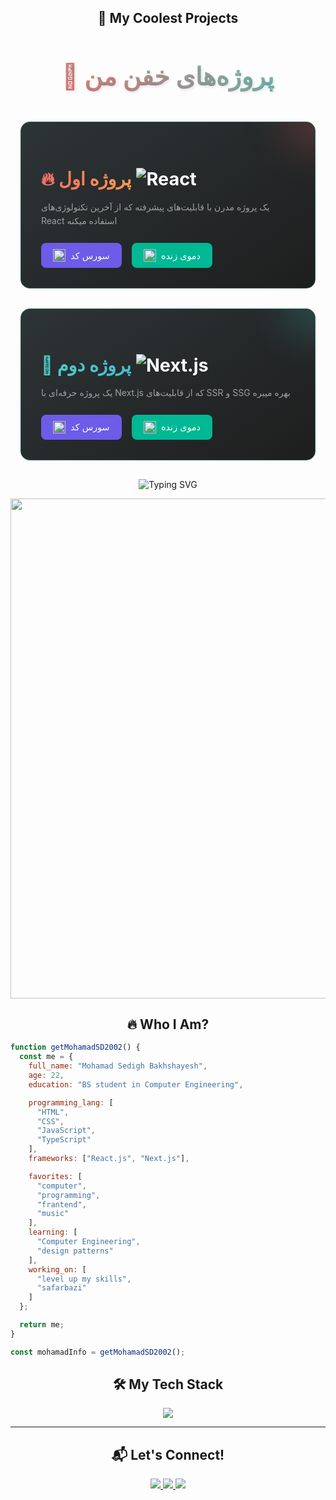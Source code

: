 

<h2 align="center">🚀 My Coolest Projects</h2>

<h2 align="center" style="font-size: 2.5rem; margin-bottom: 2rem; background: linear-gradient(45deg, #ff6b6b, #4ecdc4); -webkit-background-clip: text; color: transparent; text-shadow: 2px 2px 4px rgba(0,0,0,0.1);">🚀 پروژه‌های خفن من</h2>

<div style="display: flex; justify-content: center; gap: 2rem; flex-wrap: wrap; max-width: 1200px; margin: 0 auto; padding: 1rem;">
  <!-- Project 1 -->
  <div style="background: linear-gradient(145deg, #2d3436, #1e1e1e); border-radius: 15px; padding: 2rem; width: 500px; transition: transform 0.3s, box-shadow 0.3s; border: 1px solid #4ecdc455; position: relative; overflow: hidden;">
    <div style="position: absolute; top: -50px; right: -50px; width: 100px; height: 100px; background: #ff6b6b33; border-radius: 50%; filter: blur(30px);"></div>
    <h3 style="color: #fff; font-size: 1.8rem; margin-bottom: 1rem; display: flex; align-items: center; gap: 0.5rem;">
      <span style="background: linear-gradient(45deg, #ff6b6b, #ff9f43); -webkit-background-clip: text; color: transparent;">🔥 پروژه اول</span>
      <img src="https://img.shields.io/badge/React-20232A?style=flat-square&logo=react&logoColor=61DAFB" alt="React">
    </h3>
    <div style="margin-bottom: 1.5rem; color: #a0a0a0; line-height: 1.6;">یک پروژه مدرن با قابلیت‌های پیشرفته که از آخرین تکنولوژی‌های React استفاده میکنه</div>
    <div style="display: flex; gap: 1rem; flex-wrap: wrap;">
      <a href="https://github.com/mohamadsd2002/project1" style="text-decoration: none; transition: transform 0.2s; display: inline-flex; align-items: center; gap: 0.5rem; background: #6c5ce7; color: white; padding: 0.6rem 1.2rem; border-radius: 8px; font-size: 0.9rem;">
        <img src="https://img.icons8.com/ios-glyphs/30/ffffff/github.png" width="20" height="20" alt="GitHub">
        سورس کد
      </a>
      <a href="https://mohamadsd2002.github.io/project1" style="text-decoration: none; transition: transform 0.2s; display: inline-flex; align-items: center; gap: 0.5rem; background: #00b894; color: white; padding: 0.6rem 1.2rem; border-radius: 8px; font-size: 0.9rem;">
        <img src="https://img.icons8.com/ios-filled/50/ffffff/globe--v1.png" width="20" height="20" alt="Live">
        دموی زنده
      </a>
    </div>
  </div>

  <!-- Project 2 -->
  <div style="background: linear-gradient(145deg, #2d3436, #1e1e1e); border-radius: 15px; padding: 2rem; width: 500px; transition: transform 0.3s, box-shadow 0.3s; border: 1px solid #4ecdc455; position: relative; overflow: hidden;">
    <div style="position: absolute; top: -50px; right: -50px; width: 100px; height: 100px; background: #4ecdc433; border-radius: 50%; filter: blur(30px);"></div>
    <h3 style="color: #fff; font-size: 1.8rem; margin-bottom: 1rem; display: flex; align-items: center; gap: 0.5rem;">
      <span style="background: linear-gradient(45deg, #4ecdc4, #45b7d1); -webkit-background-clip: text; color: transparent;">🚀 پروژه دوم</span>
      <img src="https://img.shields.io/badge/Next.js-000000?style=flat-square&logo=nextdotjs&logoColor=white" alt="Next.js">
    </h3>
    <div style="margin-bottom: 1.5rem; color: #a0a0a0; line-height: 1.6;">یک پروژه حرفه‌ای با Next.js که از قابلیت‌های SSR و SSG بهره میبره</div>
    <div style="display: flex; gap: 1rem; flex-wrap: wrap;">
      <a href="https://github.com/mohamadsd2002/project2" style="text-decoration: none; transition: transform 0.2s; display: inline-flex; align-items: center; gap: 0.5rem; background: #6c5ce7; color: white; padding: 0.6rem 1.2rem; border-radius: 8px; font-size: 0.9rem;">
        <img src="https://img.icons8.com/ios-glyphs/30/ffffff/github.png" width="20" height="20" alt="GitHub">
        سورس کد
      </a>
      <a href="https://mohamadsd2002.github.io/project2" style="text-decoration: none; transition: transform 0.2s; display: inline-flex; align-items: center; gap: 0.5rem; background: #00b894; color: white; padding: 0.6rem 1.2rem; border-radius: 8px; font-size: 0.9rem;">
        <img src="https://img.icons8.com/ios-filled/50/ffffff/globe--v1.png" width="20" height="20" alt="Live">
        دموی زنده
      </a>
    </div>
  </div>
</div>

<style>
  div[style*="linear-gradient(145deg, #2d3436, #1e1e1e)"]:hover {
    transform: translateY(-5px);
    box-shadow: 0 10px 30px rgba(78, 205, 196, 0.2);
  }
  
  a[style*="background: #6c5ce7"]:hover {
    transform: translateY(-2px);
    background: #8577e6 !important;
  }
  
  a[style*="background: #00b894"]:hover {
    transform: translateY(-2px);
    background: #00ce9d !important;
  }
</style>









<!-- 🚀 انیمیشن تایپ‌شونده در هدر -->
<p align="center">
  <img src="https://readme-typing-svg.demolab.com?font=Fira+Code&weight=500&size=30&pause=1000&color=00FFD1&center=true&vCenter=true&width=700&height=60&lines=Hey%2C+I'm+Mohamad!+%F0%9F%91%8B;Welcome+to+My+World+of+Code!+%F0%9F%9A%80;Frontend+Developer+%7C+React.js+%7C+Next.js" alt="Typing SVG">
</p>

<!-- 🎬 گیف متحرک در هدر -->
<p align="center">
  <img src="https://github.com/MohamadSD2002/MohamadSD2002/assets/118728086/a09ea0a0-486e-486d-9576-ca269f807334" width="800">
</p>



<h2 align="center">🔥 Who I Am?</h2>

```javascript 
function getMohamadSD2002() {
  const me = {
    full_name: "Mohamad Sedigh Bakhshayesh",
    age: 22,
    education: "BS student in Computer Engineering",

    programming_lang: [
      "HTML", 
      "CSS", 
      "JavaScript",
      "TypeScript"
    ],
    frameworks: ["React.js", "Next.js"],

    favorites: [
      "computer",
      "programming",
      "frantend",
      "music"
    ],
    learning: [
      "Computer Engineering",
      "design patterns"
    ],
    working_on: [
      "level up my skills", 
      "safarbazi"
    ]
  };

  return me;
}

const mohamadInfo = getMohamadSD2002();
```



<h2 align="center">🛠️ My Tech Stack</h2>
<p align="center">
  <img src="https://skillicons.dev/icons?i=html,css,js,ts,react,nextjs,redux,tailwind,sass,bootstrap,git,docker,figma,vscode" />
</p>

---

<h2 align="center">📬 Let's Connect!</h2>
<p align="center">
  <a href="mailto:mohamadsedighbakhshaish@gmail.com">
    <img src="https://img.shields.io/badge/Email-Contact_Me-EA4335?style=for-the-badge&logo=gmail&logoColor=white">
  </a>
  <a href="https://www.linkedin.com/in/mohamadsd2002">
    <img src="https://img.shields.io/badge/LinkedIn-Profile-0077B5?style=for-the-badge&logo=linkedin&logoColor=white">
  </a>
  <a href="https://github.com/mohamadsd2002">
    <img src="https://img.shields.io/badge/GitHub-Follow-000000?style=for-the-badge&logo=github">
  </a>
</p>
